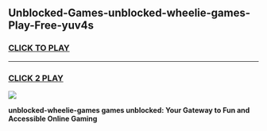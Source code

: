 
## Unblocked-Games-unblocked-wheelie-games-Play-Free-yuv4s
<h3>
<a href="https://premium76.site?title=unblocked-wheelie-games&ref=17A">CLICK TO PLAY</a></h3>
<hr>

<h3>
<a href="https://premium76.site?title=unblocked-wheelie-games&ref=17A">CLICK 2 PLAY</a>
  
</h3>

<a href="https://premium76.site?title=unblocked-wheelie-games&ref=17A"><img src="https://clearcache.store/games.png"></a>


**unblocked-wheelie-games games unblocked: Your Gateway to Fun and Accessible Online Gaming**
